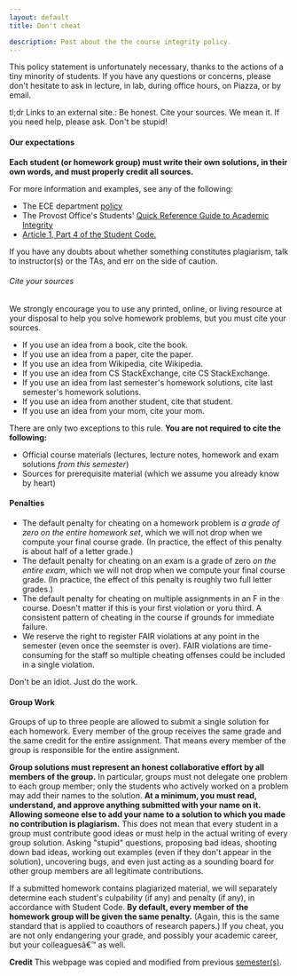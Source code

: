 ```yaml
---
layout: default
title: Don't cheat

description: Post about the the course integrity policy.
---
```


This policy statement is unfortunately necessary, thanks to the actions of a tiny minority of students. If you have any questions or concerns, please don't hesitate to ask in lecture, in lab, during office hours, on Piazza, or by email.

tl;dr Links to an external site.: Be honest. Cite your sources. We mean it. If you need help, please ask. Don't be stupid!

#### Our expectations

**Each student (or homework group) must write their own solutions, in their own words, and must properly credit all sources.**

For more information and examples, see any of the following:

- The ECE department [policy](https://ece.illinois.edu/academics/ugrad/advising-tips/academic-honesty)
- The Provost Office's Students' [Quick Reference Guide to Academic Integrity](https://provost.illinois.edu/policies/policies/academic-integrity/students-quick-reference-guide-to-academic-integrity/)
- [Article 1, Part 4 of the Student Code.](https://studentcode.illinois.edu/article1/part4/1-401/)

If you have any doubts about whether something constitutes plagiarism, talk to instructor(s) or the TAs, and err on the side of caution.

###### Cite your sources

We strongly encourage you to use any printed, online, or living resource at your disposal to help you solve homework problems, but you must cite your sources.

- If you use an idea from a book, cite the book.
- If you use an idea from a paper, cite the paper.
- If you use an idea from Wikipedia, cite Wikipedia.
- If you use an idea from CS StackExchange, cite CS StackExchange.
- If you use an idea from last semester's homework solutions, cite last semester's homework solutions.
- If you use an idea from another student, cite that student.
- If you use an idea from your mom, cite your mom.

There are only two exceptions to this rule. **You are not required to cite the following:**

- Official course materials (lectures, lecture notes, homework and exam solutions *from this semester*)
- Sources for prerequisite material (which we assume you already know by heart)

#### Penalties

- The default penalty for cheating on a homework problem is *a grade of zero on the entire homework set*, which we will not drop when we compute your final course grade. (In practice, the effect of this penalty is about half of a letter grade.)
- The default penalty for cheating on an exam is a grade of zero *on the entire exam*, which we will not drop when we compute your final course grade. (In practice, the effect of this penalty is roughly two full letter grades.)
- The default penalty for cheating on multiple assignments in an F in the course. Doesn't matter if this is your first violation or yoru third. A consistent pattern of cheating in the course if grounds for immediate failure. 
- We reserve the right to register FAIR violations at any point in the semester (even once the seemster is over). FAIR violations are time-consuming for the staff so multiple cheating offenses could be included in a single violation. 

Don't be an idiot. Just do the work.

#### Group Work

Groups of up to three people are allowed to submit a single solution for each homework. Every member of the group receives the same grade and the same credit for the entire assignment. That means every member of the group is responsible for the entire assignment.

**Group solutions must represent an honest collaborative effort by all members of the group.** In particular, groups must not delegate one problem to each group member; only the students who actively worked on a problem may add their names to the solution. **At a minimum, you must read, understand, and approve anything submitted with your name on it. Allowing someone else to add your name to a solution to which you made no contribution is plagiarism.** This does not mean that every student in a group must contribute good ideas or must help in the actual writing of every group solution. Asking "stupid" questions, proposing bad ideas, shooting down bad ideas, working out examples (even if they don't appear in the solution), uncovering bugs, and even just acting as a sounding board for other group members are all legitimate contributions.

If a submitted homework contains plagiarized material, we will separately determine each student's culpability (if any) and penalty (if any), in accordance with Student Code. **By default, every member of the homework group will be given the same penalty.** (Again, this is the same standard that is applied to coauthors of research papers.) If you cheat, you are not only endangering your grade, and possibly your academic career, but your colleaguesâ€™ as well.


**Credit** This webpage was copied and modified from previous [semester(s)](https://courses.engr.illinois.edu/cs374/fa2020/integrity.html).

